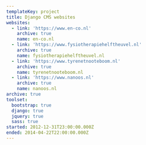 ```yaml
---
templateKey: project
title: Django CMS websites
websites:
  - link: 'https://www.en-co.nl'
    archive: true
    name: en-co.nl
  - link: 'https://www.fysiotherapiehelftheuvel.nl'
    archive: true
    name: fysiotherapiehelftheuvel.nl
  - link: 'https://www.tyrenetnooteboom.nl'
    archive: true
    name: tyrenetnooteboom.nl
  - link: 'https://www.nanoos.nl'
    archive: true
    name: nanoos.nl
archive: true
toolset:
  bootstrap: true
  django: true
  jquery: true
  sass: true
started: 2012-12-31T23:00:00.000Z
ended: 2014-04-22T22:00:00.000Z
---
```


